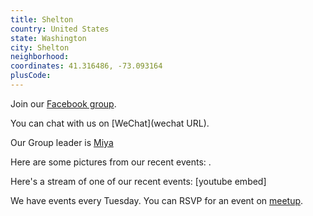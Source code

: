 ```yaml
---
title: Shelton
country: United States
state: Washington
city: Shelton
neighborhood: 
coordinates: 41.316486, -73.093164
plusCode:
---
```

Join our [Facebook group](https://www.facebook.com/groups/free.code.camp.shelton).

You can chat with us on [WeChat](wechat URL).

Our Group leader is [Miya](freecodecamp.org/miya)

Here are some pictures from our recent events:
![]().

Here's a stream of one of our recent events:
[youtube embed]

We have events every Tuesday. You can RSVP for an event on [meetup](meetupurl).
